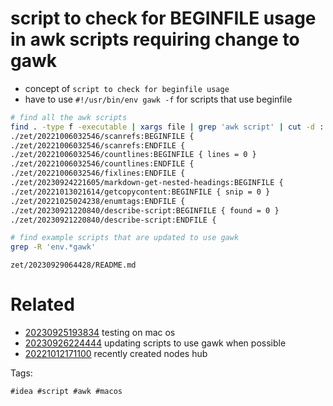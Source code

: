 # script to check for BEGINFILE usage in awk scripts requiring change to gawk

- concept of `script to check for beginfile usage`
- have to use `#!/usr/bin/env gawk -f` for scripts that use beginfile

```bash
# find all the awk scripts
find . -type f -executable | xargs file | grep 'awk script' | cut -d : -f 1 | xargs grep 'BEGINFILE\|ENDFILE'
./zet/20221006032546/scanrefs:BEGINFILE {
./zet/20221006032546/scanrefs:ENDFILE {
./zet/20221006032546/countlines:BEGINFILE { lines = 0 }
./zet/20221006032546/countlines:ENDFILE {
./zet/20221006032546/fixlines:ENDFILE {
./zet/20230924221605/markdown-get-nested-headings:BEGINFILE {
./zet/20221013021614/getcopycontent:BEGINFILE { snip = 0 }
./zet/20221025024238/enumtags:ENDFILE {
./zet/20230921220840/describe-script:BEGINFILE { found = 0 }
./zet/20230921220840/describe-script:ENDFILE {

# find example scripts that are updated to use gawk
grep -R 'env.*gawk'
```

` zet/20230929064428/README.md `

# Related

- [20230925193834](/zet/20230925193834/README.md) testing on mac os
- [20230926224444](/zet/20230926224444/README.md) updating scripts to use gawk when possible
- [20221012171100](/zet/20221012171100/README.md) recently created nodes hub

Tags:

    #idea #script #awk #macos
